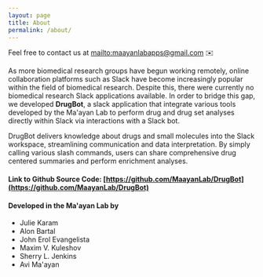 ```yaml
---
layout: page
title: About 
permalink: /about/
---
```


Feel free to contact us at <mailto:maayanlabapps@gmail.com> ✉️

As more biomedical research groups have begun working remotely, online collaboration platforms such as Slack have become increasingly popular within the field of biomedical research. Despite this, there were currently no biomedical research Slack applications available. In order to bridge this gap, we developed **DrugBot**, a slack application that integrate various tools developed by the Ma'ayan Lab to perform drug and drug set analyses directly within Slack via interactions with a Slack bot.

DrugBot delivers knowledge about drugs and small molecules into the Slack workspace, streamlining communication and data interpretation. By simply calling various slash commands, users can share comprehensive drug centered summaries and perform enrichment analyses.

#### Link to Github Source Code: [https://github.com/MaayanLab/DrugBot](https://github.com/MaayanLab/DrugBot)

#### Developed in the Ma'ayan Lab by
- Julie Karam
- Alon Bartal
- John Erol Evangelista
- Maxim V. Kuleshov
- Sherry L. Jenkins
- Avi Ma'ayan